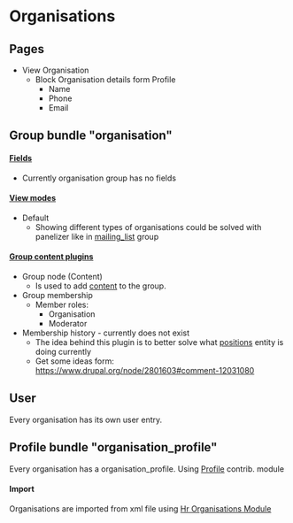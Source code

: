 # Organisations

## Pages
- View Organisation
  - Block Organisation details form Profile
    - Name
    - Phone
    - Email

## Group bundle "organisation"

#### **[Fields](http://local.dv.com/admin/group/types/manage/organisation/fields)**
- Currently organisation group has no fields

#### **[View modes](http://local.dv.com/admin/group/types/manage/organisation/display)**
- Default
  - Showing different types of organisations could be solved with panelizer like in [mailing_list](mailing_list.md) group

#### **[Group content plugins](http://local.dv.com/admin/group/types/manage/mailing_list/content)**
- Group node (Content) 
  - Is used to add [content](content.md) to the group.
- Group membership
  - Member roles:
    - Organisation
    - Moderator
- Membership history - currently does not exist
  - The idea behind this plugin is to better solve what [positions](positions.md) entity is doing currently
  - Get some ideas form: https://www.drupal.org/node/2801603#comment-12031080

## User

Every organisation has its own user entry.

## Profile bundle "organisation_profile"

Every organisation has a organisation_profile. Using [Profile](https://www.drupal.org/project/profile) contrib. module

#### Import

Organisations are imported from xml file using [Hr Organisations Module](../../../../modules/migrations/hr_organisation_migrate/hr_organisation_migrate.info.yml)

